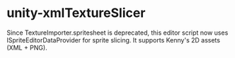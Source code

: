 # unity-xmlTextureSlicer
 Since TextureImporter.spritesheet is deprecated, this editor script now uses ISpriteEditorDataProvider for sprite slicing. It supports Kenny's 2D assets (XML + PNG).
